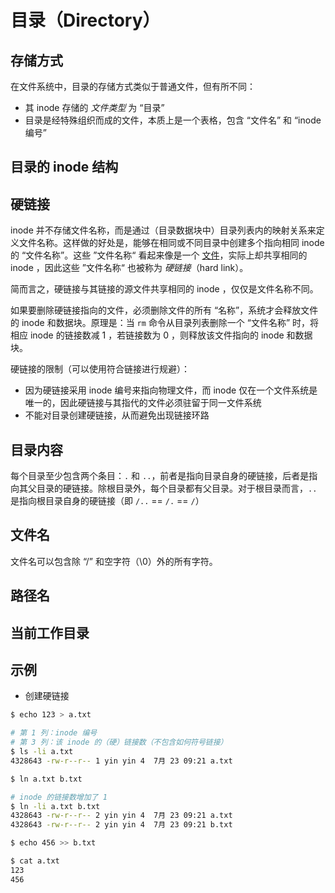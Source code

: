 # 目录（Directory）

## 存储方式

在文件系统中，目录的存储方式类似于普通文件，但有所不同：

* 其 inode 存储的 _文件类型_ 为 “目录”
* 目录是经特殊组织而成的文件，本质上是一个表格，包含 “文件名” 和 “inode 编号”

## 目录的 inode 结构

## 硬链接

inode 并不存储文件名称，而是通过（目录数据块中）目录列表内的映射关系来定义文件名称。这样做的好处是，能够在相同或不同目录中创建多个指向相同 inode 的 “文件名称”。这些 ”文件名称“ 看起来像是一个 [文件](README.md)，实际上却共享相同的 inode ，因此这些 ”文件名称“ 也被称为 _硬链接_（hard link）。

简而言之，硬链接与其链接的源文件共享相同的 inode ，仅仅是文件名称不同。

如果要删除硬链接指向的文件，必须删除文件的所有 “名称”，系统才会释放文件的 inode 和数据块。原理是：当 `rm` 命令从目录列表删除一个 “文件名称” 时，将相应 inode 的链接数减 1 ，若链接数为 0 ，则释放该文件指向的 inode 和数据块。

硬链接的限制（可以使用符合链接进行规避）：

* 因为硬链接采用 inode 编号来指向物理文件，而 inode 仅在一个文件系统是唯一的，因此硬链接与其指代的文件必须驻留于同一文件系统
* 不能对目录创建硬链接，从而避免出现链接环路

## 目录内容

每个目录至少包含两个条目：`.` 和 `..`，前者是指向目录自身的硬链接，后者是指向其父目录的硬链接。除根目录外，每个目录都有父目录。对于根目录而言，`..` 是指向根目录自身的硬链接（即 `/..` == `/.` == `/`）

## 文件名

文件名可以包含除 “/” 和空字符（\0）外的所有字符。

## 路径名

## 当前工作目录

## 示例

* 创建硬链接

```sh
$ echo 123 > a.txt

# 第 1 列：inode 编号
# 第 3 列：该 inode 的（硬）链接数（不包含如何符号链接）
$ ls -li a.txt
4328643 -rw-r--r-- 1 yin yin 4  7月 23 09:21 a.txt

$ ln a.txt b.txt

# inode 的链接数增加了 1
$ ln -li a.txt b.txt
4328643 -rw-r--r-- 2 yin yin 4  7月 23 09:21 a.txt
4328643 -rw-r--r-- 2 yin yin 4  7月 23 09:21 b.txt

$ echo 456 >> b.txt

$ cat a.txt
123
456
```